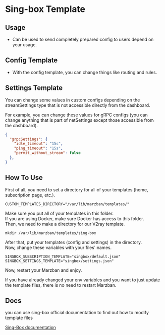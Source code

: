 # Sing-box Template

## Usage
- Can be used to send completely prepared config to users depend on your usage.

## Config Template
- With the config template, you can change things like routing and rules.

## Settings Template
You can change some values in custom configs depending on the streamSettings type that is not accessible directly from the dashboard.

For example, you can change these values for gRPC configs (you can change anything that is part of netSettings except those accessible from the dashboard).
```json
{
  "grpcSettings": {
    "idle_timeout": "15s",
    "ping_timeout": "15s",
    "permit_without_stream": false
  },
}
```
## How To Use
First of all, you need to set a directory for all of your templates (home, subscription page, etc.).
```shell
CUSTOM_TEMPLATES_DIRECTORY="/var/lib/marzban/templates/"
```
Make sure you put all of your templates in this folder.\
If you are using Docker, make sure Docker has access to this folder.\
Then, we need to make a directory for our V2ray template.
```shell
mkdir /var/lib/marzban/templates/sing-box
```
After that, put your templates (config and settings) in the directory.\
Now, change these variables with your files' names.
```shell
SINGBOX_SUBSCRIPTION_TEMPLATE="singbox/default.json"
SINGBOX_SETTINGS_TEMPLATE="singbox/settings.json"
```
Now, restart your Marzban and enjoy.

If you have already changed your env variables and you want to just update the template files, there is no need to restart Marzban.

## Docs
you can use sing-box official documentation to find out how to modify template files

[Sing-Box documentation](https://sing-box.sagernet.org/configuration/)
